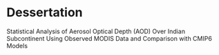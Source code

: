 # Dessertation
Statistical Analysis of Aerosol Optical Depth (AOD) Over Indian  Subcontinent Using Observed MODIS Data and Comparison with CMIP6  Models
